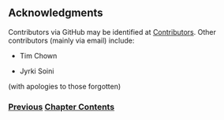 ## Acknowledgments

Contributors via GitHub may be identified at [Contributors](https://github.com/becarpenter/book6/graphs/contributors).
Other contributors (mainly via email) include:


- Tim Chown

- Jyrki Soini

(with apologies to those forgotten) 

<!-- Link lines generated automatically; do not delete -->
### [<ins>Previous</ins>](How%20to%20contribute.md) [<ins>Chapter Contents</ins>](1.%20Introduction%20and%20Foreword.md)